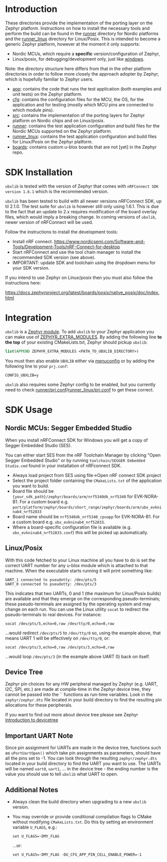 # Introduction
These directories provide the implementation of the porting layer on the Zephyr platform.  Instructions on how to install the necessary tools and perform the build can be found in the [runner](runner) directory for Nordic platforms and the [runner_linux](runner_linux) directory for Linux/Posix.  This is intended to become a generic Zephyr platform, however at the moment it only supports:

- Nordic MCUs, which require a **specific** version/configuration of Zephyr,
- Linux/posix, for debugging/development only, just like [windows](../windows).

Note: the directory structure here differs from that in the other platform directories in order to follow more closely the approach adopter by Zephyr, which is hopefully familiar to Zephyr users.

- [app](app): contains the code that runs the test application (both examples and unit tests) on the Zephyr platform.
- [cfg](cfg): contains the configuration files for the MCU, the OS, for the application and for testing (mostly which MCU pins are connected to which module pins).
- [src](src): contains the implementation of the porting layers for Zephyr platform on Nordic chips and on Linux/posix.
- [runner](runner): contains the test application configuration and build files for the Nordic MCUs supported on the Zephyr platform.
- [runner_linux](runner_linux): contains the test application configuration and build files for Linux/Posix on the Zephyr platform.
- [boards](boards): contains custom u-blox boards that are not \[yet\] in the Zephyr repo.

# SDK Installation
`ubxlib` is tested with the version of Zephyr that comes with `nRFConnect SDK version 1.6.1` which is the recommended version.

`ubxlib` has been tested to build with all newer versions nRFConnect SDK, up til 2.1.0. The test suite for `ubxlib` is however still only using 1.6.1. This is due to the fact that an update to 2.x requires modification of the board overlay files, which would imply a breaking change. In coming versions of `ubxlib`, newer version of nRFConnect will be used.

Follow the instructions to install the development tools:

- Install nRF connect. https://www.nordicsemi.com/Software-and-Tools/Development-Tools/nRF-Connect-for-desktop
- Start nRFConnect and use the tool chain manager to install the recommended SDK version (see above).
- IMPORTANT: update SDK and toolchain using the dropdown menu for your SDK version.

If you intend to use Zephyr on Linux/posix then you must also follow the instructions here:

https://docs.zephyrproject.org/latest/boards/posix/native_posix/doc/index.html

# Integration
`ubxlib` is a [Zephyr module](https://docs.zephyrproject.org/latest/guides/modules.html).  To add `ubxlib` to your Zephyr application you can make use of [ZEPHYR_EXTRA_MODULES](https://docs.zephyrproject.org/latest/guides/modules.html#integrate-modules-in-zephyr-build-system). By adding the following line **to the top** of your existing CMakeLists.txt, Zephyr should pickup `ubxlib`:

```cmake
list(APPEND ZEPHYR_EXTRA_MODULES <PATH_TO_UBXLIB_DIRECTORY>)
```

You must then also enable `UBXLIB` either via [menuconfig](https://docs.zephyrproject.org/latest/guides/build/kconfig/menuconfig.html#menuconfig) or by adding the following line to your `prj.conf`:

```
CONFIG_UBXLIB=y
```

`ubxlib` also requires some Zephyr config to be enabled, but you currently need to check [runner/prj.conf](runner/prj.conf)/[runner_linux/prj.conf](runner_linux/prj.conf)  to get these correct.

# SDK Usage

## Nordic MCUs: Segger Embedded Studio
When you install nRFConnect SDK for Windows you will get a copy of Segger Embedded Studio (SES).

You can either start SES from the nRF Toolchain Manager by clicking "Open Segger Embedded Studio" or by running `toolchain/SEGGER Embedded Studio.cmd` found in your installation of nRFconnect SDK.

- Always load project from SES using file->Open nRF connect SDK project
- Select the project folder containing the `CMakeLists.txt` of the application you want to build.
- Board file should be `{your_sdk_path}/zephyr/boards/arm/nrf5340dk_nrf5340` for EVK-NORA-B1.
  For a custom board e.g. `port/platform/zephyr/boards/short_range/zephyr/boards/arm/ubx_evkninab4_nrf52833`
- Board name should be `nrf5340dk_nrf5340_cpuapp` for EVK-NORA-B1.  For a custom board e.g. `ubx_evkninab4_nrf52833`.
- Where a board-specific configuration file is available (e.g. `ubx_evkninab4_nrf52833.conf`) this will be picked up automatically.

## Linux/Posix
With this code fetched to your Linux machine all you have to do is set the correct UART number for any u-blox module which is attached to that machine.  When the executable starts running it will print something like:

```
UART_1 connected to pseudotty: /dev/pts/5
UART_0 connected to pseudotty: /dev/pts/3
```

This indicates that two UARTs, 0 and 1 (the maximum for Linux/Posix builds) are available and that they emerge on the corresponding pseudo-terminals; these pseudo-terminals are assigned by the operating system and may change on each run.  You can use the Linux utility `socat` to redirect the pseudo-terminals to real devices.  For instance:

```
socat /dev/pts/5,echo=0,raw /dev/tty/0,echo=0,raw
```

...would redirect `/dev/pts/5` to `/dev/tty/0` so, using the example above, that means UART 1 will be effectively on `/dev/tty/0`, or:

```
socat /dev/pts/3,echo=0,raw /dev/pts/3,echo=0,raw
```

...would loop `/dev/pts/3` (in the example above UART 0) back on itself.

## Device Tree
Zephyr pin choices for any HW peripheral managed by Zephyr (e.g. UART, I2C, SPI, etc.) are made at compile-time in the Zephyr device tree, they cannot be passed into the `` functions as run-time variables.  Look in the `zephyr/zephyr.dts` file located in your build directory to find the resulting pin allocations for these peripherals.

If you want to find out more about device tree please see Zephyr [Introduction to devicetree](https://docs.zephyrproject.org/latest/guides/dts/intro.html)

## Important UART Note
Since pin assignment for UARTs are made in the device tree, functions such as `uPortUartOpen()` which take pin assignments as parameters, should have all the pins set to -1.  You can look through the resulting `zephyr/zephyr.dts` located in your build directory to find the UART you want to use.  The UARTs will be named `uart0`, `uart1`, ... in the device tree - the ending number is the value you should use to tell `ubxlib` what UART to open.

## Additional Notes
- Always clean the build directory when upgrading to a new `ubxlib` version.
- You may override or provide conditional compilation flags to CMake without modifying `CMakeLists.txt`.  Do this by setting an environment variable `U_FLAGS`, e.g.:

  ```
  set U_FLAGS=-DMY_FLAG
  ```

  ...or:

  ```
  set U_FLAGS=-DMY_FLAG -DU_CFG_APP_PIN_CELL_ENABLE_POWER=-1
  ```

